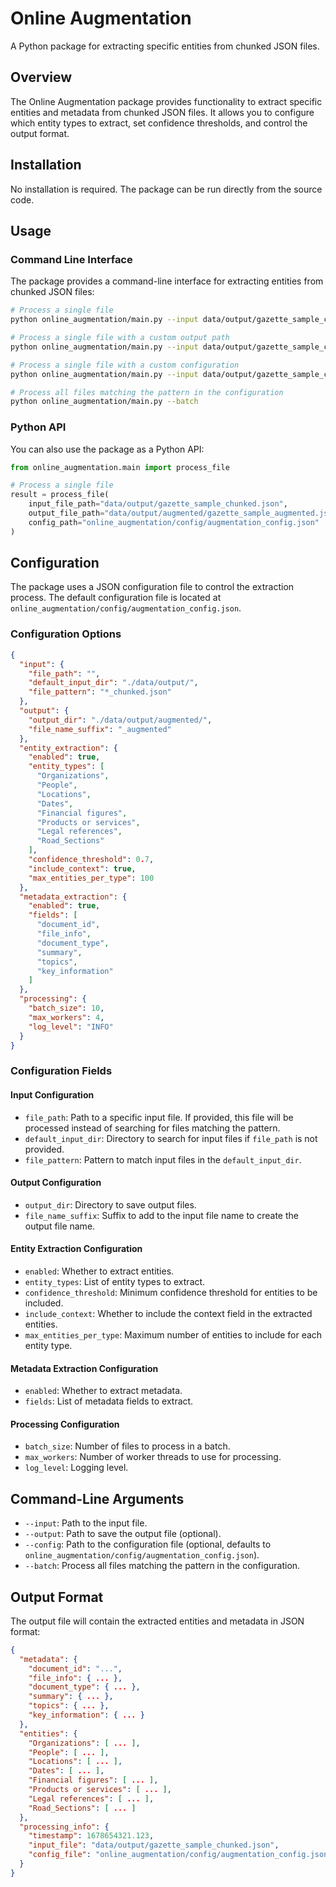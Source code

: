 # Online Augmentation

A Python package for extracting specific entities from chunked JSON files.

## Overview

The Online Augmentation package provides functionality to extract specific entities and metadata from chunked JSON files. It allows you to configure which entity types to extract, set confidence thresholds, and control the output format.

## Installation

No installation is required. The package can be run directly from the source code.

## Usage

### Command Line Interface

The package provides a command-line interface for extracting entities from chunked JSON files:

```bash
# Process a single file
python online_augmentation/main.py --input data/output/gazette_sample_chunked.json

# Process a single file with a custom output path
python online_augmentation/main.py --input data/output/gazette_sample_chunked.json --output custom_output.json

# Process a single file with a custom configuration
python online_augmentation/main.py --input data/output/gazette_sample_chunked.json --config path/to/config.json

# Process all files matching the pattern in the configuration
python online_augmentation/main.py --batch
```

### Python API

You can also use the package as a Python API:

```python
from online_augmentation.main import process_file

# Process a single file
result = process_file(
    input_file_path="data/output/gazette_sample_chunked.json",
    output_file_path="data/output/augmented/gazette_sample_augmented.json",
    config_path="online_augmentation/config/augmentation_config.json"
)
```

## Configuration

The package uses a JSON configuration file to control the extraction process. The default configuration file is located at `online_augmentation/config/augmentation_config.json`.

### Configuration Options

```json
{
  "input": {
    "file_path": "",
    "default_input_dir": "./data/output/",
    "file_pattern": "*_chunked.json"
  },
  "output": {
    "output_dir": "./data/output/augmented/",
    "file_name_suffix": "_augmented"
  },
  "entity_extraction": {
    "enabled": true,
    "entity_types": [
      "Organizations",
      "People",
      "Locations",
      "Dates",
      "Financial figures",
      "Products or services",
      "Legal references",
      "Road_Sections"
    ],
    "confidence_threshold": 0.7,
    "include_context": true,
    "max_entities_per_type": 100
  },
  "metadata_extraction": {
    "enabled": true,
    "fields": [
      "document_id",
      "file_info",
      "document_type",
      "summary",
      "topics",
      "key_information"
    ]
  },
  "processing": {
    "batch_size": 10,
    "max_workers": 4,
    "log_level": "INFO"
  }
}
```

### Configuration Fields

#### Input Configuration

- `file_path`: Path to a specific input file. If provided, this file will be processed instead of searching for files matching the pattern.
- `default_input_dir`: Directory to search for input files if `file_path` is not provided.
- `file_pattern`: Pattern to match input files in the `default_input_dir`.

#### Output Configuration

- `output_dir`: Directory to save output files.
- `file_name_suffix`: Suffix to add to the input file name to create the output file name.

#### Entity Extraction Configuration

- `enabled`: Whether to extract entities.
- `entity_types`: List of entity types to extract.
- `confidence_threshold`: Minimum confidence threshold for entities to be included.
- `include_context`: Whether to include the context field in the extracted entities.
- `max_entities_per_type`: Maximum number of entities to include for each entity type.

#### Metadata Extraction Configuration

- `enabled`: Whether to extract metadata.
- `fields`: List of metadata fields to extract.

#### Processing Configuration

- `batch_size`: Number of files to process in a batch.
- `max_workers`: Number of worker threads to use for processing.
- `log_level`: Logging level.

## Command-Line Arguments

- `--input`: Path to the input file.
- `--output`: Path to save the output file (optional).
- `--config`: Path to the configuration file (optional, defaults to `online_augmentation/config/augmentation_config.json`).
- `--batch`: Process all files matching the pattern in the configuration.

## Output Format

The output file will contain the extracted entities and metadata in JSON format:

```json
{
  "metadata": {
    "document_id": "...",
    "file_info": { ... },
    "document_type": { ... },
    "summary": { ... },
    "topics": { ... },
    "key_information": { ... }
  },
  "entities": {
    "Organizations": [ ... ],
    "People": [ ... ],
    "Locations": [ ... ],
    "Dates": [ ... ],
    "Financial figures": [ ... ],
    "Products or services": [ ... ],
    "Legal references": [ ... ],
    "Road_Sections": [ ... ]
  },
  "processing_info": {
    "timestamp": 1678654321.123,
    "input_file": "data/output/gazette_sample_chunked.json",
    "config_file": "online_augmentation/config/augmentation_config.json"
  }
}
